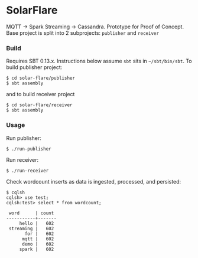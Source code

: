 SolarFlare
============

MQTT -> Spark Streaming -> Cassandra. Prototype for Proof of Concept.
Base project is split into 2 subprojects: `publisher` and `receiver`

### Build

Requires SBT 0.13.x. Instructions below assume `sbt` sits in `~/sbt/bin/sbt`. 
To build publisher project:
```
$ cd solar-flare/publisher
$ sbt assembly
```

and to build receiver project
```
$ cd solar-flare/receiver
$ sbt assembly
```

### Usage

Run publisher:
```
$ ./run-publisher
```

Run receiver:
```
$ ./run-receiver
```

Check wordcount inserts as data is ingested, processed, and persisted:
```
$ cqlsh
cqlsh> use test;
cqlsh:test> select * from wordcount;

 word      | count
-----------+-------
     hello |   602
 streaming |   602
       for |   602
      mqtt |   602
      demo |   602
     spark |   602

```
